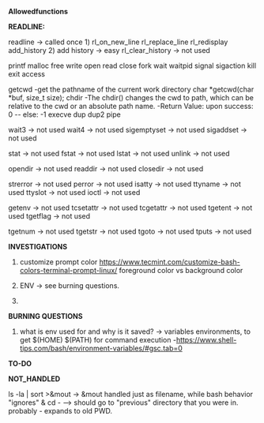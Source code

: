 **Allowedfunctions**

**READLINE:**

readline -> called once 1)
rl_on_new_line
rl_replace_line
rl_redisplay
add_history 2) add history -> easy
rl_clear_history -> not used

printf
malloc
free
write
open
read
close
fork
wait
waitpid
signal
sigaction
kill
exit
access

getcwd
	-get the pathname of the current work directory
	char *getcwd(char *buf, size_t size);
chdir
	-The chdir() changes the cwd to path, which can be relative to the cwd or an absolute path name.
	-Return Value: upon success: 0 -- else: -1
execve
dup
dup2
pipe


wait3 -> not used
wait4 -> not used
sigemptyset -> not used
sigaddset -> not used

stat -> not used
fstat -> not used
lstat -> not used
unlink -> not used

opendir -> not used
readdir -> not used
closedir -> not used

strerror -> not used
perror -> not used
isatty -> not used
ttyname -> not used
ttyslot -> not used
ioctl -> not used

getenv -> not used
tcsetattr -> not used
tcgetattr -> not used
tgetent -> not used
tgetflag -> not used

tgetnum -> not used
tgetstr -> not used
tgoto -> not used
tputs -> not used

**INVESTIGATIONS**

1) customize prompt color https://www.tecmint.com/customize-bash-colors-terminal-prompt-linux/
	foreground color vs background color

2) ENV -> see burning questions.

3) 

**BURNING QUESTIONS**

1) what is env used for and why is it saved? -> variables environments, to get $(HOME) $(PATH) for command execution
	-https://www.shell-tips.com/bash/environment-variables/#gsc.tab=0

**TO-DO**



**NOT_HANDLED**

ls -la | sort >&mout -> &mout handled just as filename, while bash behavior "ignores" &
cd -  --> should go to "previous" directory that you were in. probably - expands to old PWD.